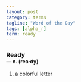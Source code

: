 ```yaml
---
layout: post
category: terms
tagline: "Word of the Day"
tags: [alpha_r]
term: ready
---
```


<h3>Ready<br/> <small>&mdash; n. (rea<span>&middot;</span>dy)</small></h3>
<p><ol>
<li>a colorful letter</li>
</ol></p>
